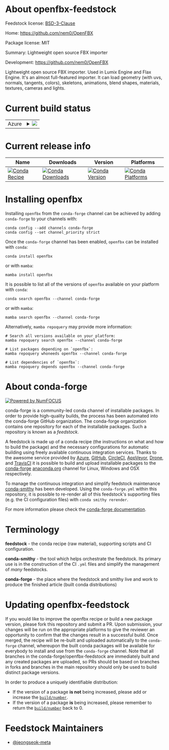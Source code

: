 About openfbx-feedstock
=======================

Feedstock license: [BSD-3-Clause](https://github.com/conda-forge/openfbx-feedstock/blob/main/LICENSE.txt)

Home: https://github.com/nem0/OpenFBX

Package license: MIT

Summary: Lightweight open source FBX importer

Development: https://github.com/nem0/OpenFBX

Lightweight open source FBX importer. Used in Lumix Engine and Flax Engine. It's an almost
full-featured importer. It can load geometry (with uvs, normals, tangents, colors), skeletons,
animations, blend shapes, materials, textures, cameras and lights.


Current build status
====================


<table>
    
  <tr>
    <td>Azure</td>
    <td>
      <details>
        <summary>
          <a href="https://dev.azure.com/conda-forge/feedstock-builds/_build/latest?definitionId=22737&branchName=main">
            <img src="https://dev.azure.com/conda-forge/feedstock-builds/_apis/build/status/openfbx-feedstock?branchName=main">
          </a>
        </summary>
        <table>
          <thead><tr><th>Variant</th><th>Status</th></tr></thead>
          <tbody><tr>
              <td>linux_64</td>
              <td>
                <a href="https://dev.azure.com/conda-forge/feedstock-builds/_build/latest?definitionId=22737&branchName=main">
                  <img src="https://dev.azure.com/conda-forge/feedstock-builds/_apis/build/status/openfbx-feedstock?branchName=main&jobName=linux&configuration=linux%20linux_64_" alt="variant">
                </a>
              </td>
            </tr><tr>
              <td>linux_aarch64</td>
              <td>
                <a href="https://dev.azure.com/conda-forge/feedstock-builds/_build/latest?definitionId=22737&branchName=main">
                  <img src="https://dev.azure.com/conda-forge/feedstock-builds/_apis/build/status/openfbx-feedstock?branchName=main&jobName=linux&configuration=linux%20linux_aarch64_" alt="variant">
                </a>
              </td>
            </tr><tr>
              <td>linux_ppc64le</td>
              <td>
                <a href="https://dev.azure.com/conda-forge/feedstock-builds/_build/latest?definitionId=22737&branchName=main">
                  <img src="https://dev.azure.com/conda-forge/feedstock-builds/_apis/build/status/openfbx-feedstock?branchName=main&jobName=linux&configuration=linux%20linux_ppc64le_" alt="variant">
                </a>
              </td>
            </tr><tr>
              <td>osx_64</td>
              <td>
                <a href="https://dev.azure.com/conda-forge/feedstock-builds/_build/latest?definitionId=22737&branchName=main">
                  <img src="https://dev.azure.com/conda-forge/feedstock-builds/_apis/build/status/openfbx-feedstock?branchName=main&jobName=osx&configuration=osx%20osx_64_" alt="variant">
                </a>
              </td>
            </tr><tr>
              <td>osx_arm64</td>
              <td>
                <a href="https://dev.azure.com/conda-forge/feedstock-builds/_build/latest?definitionId=22737&branchName=main">
                  <img src="https://dev.azure.com/conda-forge/feedstock-builds/_apis/build/status/openfbx-feedstock?branchName=main&jobName=osx&configuration=osx%20osx_arm64_" alt="variant">
                </a>
              </td>
            </tr><tr>
              <td>win_64</td>
              <td>
                <a href="https://dev.azure.com/conda-forge/feedstock-builds/_build/latest?definitionId=22737&branchName=main">
                  <img src="https://dev.azure.com/conda-forge/feedstock-builds/_apis/build/status/openfbx-feedstock?branchName=main&jobName=win&configuration=win%20win_64_" alt="variant">
                </a>
              </td>
            </tr>
          </tbody>
        </table>
      </details>
    </td>
  </tr>
</table>

Current release info
====================

| Name | Downloads | Version | Platforms |
| --- | --- | --- | --- |
| [![Conda Recipe](https://img.shields.io/badge/recipe-openfbx-green.svg)](https://anaconda.org/conda-forge/openfbx) | [![Conda Downloads](https://img.shields.io/conda/dn/conda-forge/openfbx.svg)](https://anaconda.org/conda-forge/openfbx) | [![Conda Version](https://img.shields.io/conda/vn/conda-forge/openfbx.svg)](https://anaconda.org/conda-forge/openfbx) | [![Conda Platforms](https://img.shields.io/conda/pn/conda-forge/openfbx.svg)](https://anaconda.org/conda-forge/openfbx) |

Installing openfbx
==================

Installing `openfbx` from the `conda-forge` channel can be achieved by adding `conda-forge` to your channels with:

```
conda config --add channels conda-forge
conda config --set channel_priority strict
```

Once the `conda-forge` channel has been enabled, `openfbx` can be installed with `conda`:

```
conda install openfbx
```

or with `mamba`:

```
mamba install openfbx
```

It is possible to list all of the versions of `openfbx` available on your platform with `conda`:

```
conda search openfbx --channel conda-forge
```

or with `mamba`:

```
mamba search openfbx --channel conda-forge
```

Alternatively, `mamba repoquery` may provide more information:

```
# Search all versions available on your platform:
mamba repoquery search openfbx --channel conda-forge

# List packages depending on `openfbx`:
mamba repoquery whoneeds openfbx --channel conda-forge

# List dependencies of `openfbx`:
mamba repoquery depends openfbx --channel conda-forge
```


About conda-forge
=================

[![Powered by
NumFOCUS](https://img.shields.io/badge/powered%20by-NumFOCUS-orange.svg?style=flat&colorA=E1523D&colorB=007D8A)](https://numfocus.org)

conda-forge is a community-led conda channel of installable packages.
In order to provide high-quality builds, the process has been automated into the
conda-forge GitHub organization. The conda-forge organization contains one repository
for each of the installable packages. Such a repository is known as a *feedstock*.

A feedstock is made up of a conda recipe (the instructions on what and how to build
the package) and the necessary configurations for automatic building using freely
available continuous integration services. Thanks to the awesome service provided by
[Azure](https://azure.microsoft.com/en-us/services/devops/), [GitHub](https://github.com/),
[CircleCI](https://circleci.com/), [AppVeyor](https://www.appveyor.com/),
[Drone](https://cloud.drone.io/welcome), and [TravisCI](https://travis-ci.com/)
it is possible to build and upload installable packages to the
[conda-forge](https://anaconda.org/conda-forge) [anaconda.org](https://anaconda.org/)
channel for Linux, Windows and OSX respectively.

To manage the continuous integration and simplify feedstock maintenance
[conda-smithy](https://github.com/conda-forge/conda-smithy) has been developed.
Using the ``conda-forge.yml`` within this repository, it is possible to re-render all of
this feedstock's supporting files (e.g. the CI configuration files) with ``conda smithy rerender``.

For more information please check the [conda-forge documentation](https://conda-forge.org/docs/).

Terminology
===========

**feedstock** - the conda recipe (raw material), supporting scripts and CI configuration.

**conda-smithy** - the tool which helps orchestrate the feedstock.
                   Its primary use is in the construction of the CI ``.yml`` files
                   and simplify the management of *many* feedstocks.

**conda-forge** - the place where the feedstock and smithy live and work to
                  produce the finished article (built conda distributions)


Updating openfbx-feedstock
==========================

If you would like to improve the openfbx recipe or build a new
package version, please fork this repository and submit a PR. Upon submission,
your changes will be run on the appropriate platforms to give the reviewer an
opportunity to confirm that the changes result in a successful build. Once
merged, the recipe will be re-built and uploaded automatically to the
`conda-forge` channel, whereupon the built conda packages will be available for
everybody to install and use from the `conda-forge` channel.
Note that all branches in the conda-forge/openfbx-feedstock are
immediately built and any created packages are uploaded, so PRs should be based
on branches in forks and branches in the main repository should only be used to
build distinct package versions.

In order to produce a uniquely identifiable distribution:
 * If the version of a package **is not** being increased, please add or increase
   the [``build/number``](https://docs.conda.io/projects/conda-build/en/latest/resources/define-metadata.html#build-number-and-string).
 * If the version of a package **is** being increased, please remember to return
   the [``build/number``](https://docs.conda.io/projects/conda-build/en/latest/resources/define-metadata.html#build-number-and-string)
   back to 0.

Feedstock Maintainers
=====================

* [@jeongseok-meta](https://github.com/jeongseok-meta/)

